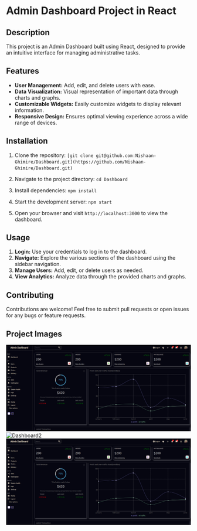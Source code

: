 # Admin Dashboard Project in React

## Description
This project is an Admin Dashboard built using React, designed to provide an intuitive interface for managing administrative tasks.

## Features
- **User Management:** Add, edit, and delete users with ease.
- **Data Visualization:** Visual representation of important data through charts and graphs.
- **Customizable Widgets:** Easily customize widgets to display relevant information. 
- **Responsive Design:** Ensures optimal viewing experience across a wide range of devices.

## Installation
1. Clone the repository:
   `[git clone git@github.com:Nishaan-Ghimire/Dashboard.git](https://github.com/Nishaan-Ghimire/Dashboard.git)`
   
2. Navigate to the project directory:
   `cd Dashboard`
3. Install dependencies:
   `npm install`
4. Start the development server:
   `npm start`
5. Open your browser and visit `http://localhost:3000` to view the dashboard.

## Usage
1. **Login:** Use your credentials to log in to the dashboard.
2. **Navigate:** Explore the various sections of the dashboard using the sidebar navigation.
3. **Manage Users:** Add, edit, or delete users as needed.
4. **View Analytics:** Analyze data through the provided charts and graphs.

## Contributing
Contributions are welcome! Feel free to submit pull requests or open issues for any bugs or feature requests.

## Project Images
[ ![Dashboard1](https://github.com/Nishaan-Ghimire/Dashboard/blob/main/Screenshot%20from%202024-05-05%2021-21-00.png)](https://raw.githubusercontent.com/Nishaan-Ghimire/Dashboard/main/Screenshot%20from%202024-05-05%2021-21-00.png)
 ![Dashboard2]([https://github.com/Nishaan-Ghimire/Dashboard/blob/main/Screenshot%20from%202024-05-05%2021-21-00.png](https://raw.githubusercontent.com/Nishaan-Ghimire/Dashboard/main/Screenshot%20from%202024-05-05%2021-21-09.png))
 ![Dashboard2](https://github.com/Nishaan-Ghimire/Dashboard/blob/main/Screenshot%20from%202024-05-05%2021-21-00.png)
